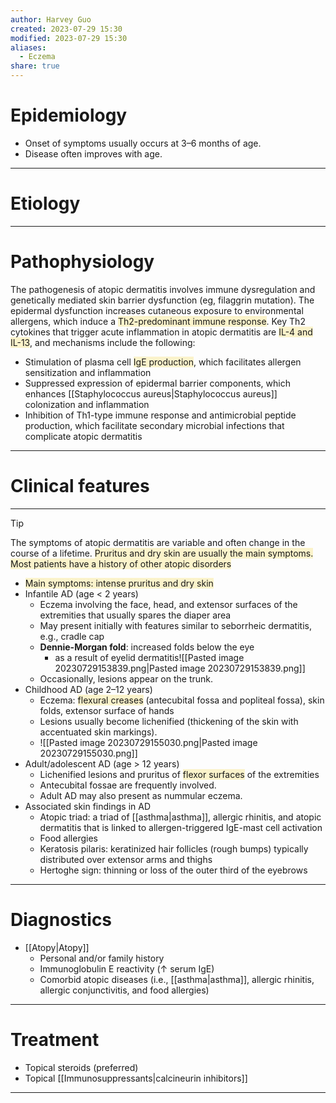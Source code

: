 ```yaml
---
author: Harvey Guo
created: 2023-07-29 15:30
modified: 2023-07-29 15:30
aliases:
  - Eczema
share: true
---
```

# Epidemiology
- Onset of symptoms usually occurs at 3–6 months of age. 
- Disease often improves with age.

---
# Etiology


---
# Pathophysiology
The pathogenesis of atopic dermatitis involves immune dysregulation and genetically mediated skin barrier dysfunction (eg, filaggrin mutation).  The epidermal dysfunction increases cutaneous exposure to environmental allergens, which induce a <span style="background:rgba(240, 200, 0, 0.2)">Th2-predominant immune response</span>.  Key Th2 cytokines that trigger acute inflammation in atopic dermatitis are <span style="background:rgba(240, 200, 0, 0.2)">IL-4 and IL-13</span>, and mechanisms include the following:
- Stimulation of plasma cell <span style="background:rgba(240, 200, 0, 0.2)">IgE production</span>, which facilitates allergen sensitization and inflammation
- Suppressed expression of epidermal barrier components, which enhances [[Staphylococcus aureus|Staphylococcus aureus]] colonization and inflammation
- Inhibition of Th1-type immune response and antimicrobial peptide production, which facilitate secondary microbial infections that complicate atopic dermatitis

---
# Clinical features
---
>[!tip] 
>The symptoms of atopic dermatitis are variable and often change in the course of a lifetime. <span style="background:rgba(240, 200, 0, 0.2)">Pruritus and dry skin are usually the main symptoms.</span>
><span style="background:rgba(240, 200, 0, 0.2)">Most patients have a history of other atopic disorders</span>

- <span style="background:rgba(240, 200, 0, 0.2)">Main symptoms: intense pruritus and dry skin </span>
- Infantile AD (age < 2 years)
	- Eczema involving the face, head, and extensor surfaces of the extremities that usually spares the diaper area 
	- May present initially with features similar to seborrheic dermatitis, e.g., cradle cap
	- **Dennie-Morgan fold**: increased folds below the eye 
		- as a result of eyelid dermatitis![[Pasted image 20230729153839.png|Pasted image 20230729153839.png]]
	- Occasionally, lesions appear on the trunk. 
- Childhood AD (age 2–12 years)
	- Eczema: <span style="background:rgba(240, 200, 0, 0.2)">flexural creases</span> (antecubital fossa and popliteal fossa), skin folds, extensor surface of hands 
	- Lesions usually become lichenified (thickening of the skin with accentuated skin markings).
	- ![[Pasted image 20230729155030.png|Pasted image 20230729155030.png]]
- Adult/adolescent AD (age > 12 years)
	- Lichenified lesions and pruritus of <span style="background:rgba(240, 200, 0, 0.2)">flexor surfaces</span> of the extremities 
	- Antecubital fossae are frequently involved. 
	- Adult AD may also present as nummular eczema.
- Associated skin findings in AD
	- Atopic triad: a triad of [[asthma|asthma]], allergic rhinitis, and atopic dermatitis that is linked to allergen-triggered IgE-mast cell activation
	- Food allergies
	- Keratosis pilaris: keratinized hair follicles (rough bumps) typically distributed over extensor arms and thighs
	- Hertoghe sign: thinning or loss of the outer third of the eyebrows
 
---
# Diagnostics
- [[Atopy|Atopy]]
	- Personal and/or family history
	- Immunoglobulin E reactivity (↑ serum IgE) 
	- Comorbid atopic diseases (i.e., [[asthma|asthma]], allergic rhinitis, allergic conjunctivitis, and food allergies)

---
# Treatment
- Topical steroids (preferred)
- Topical [[Immunosuppressants|calcineurin inhibitors]]

---
